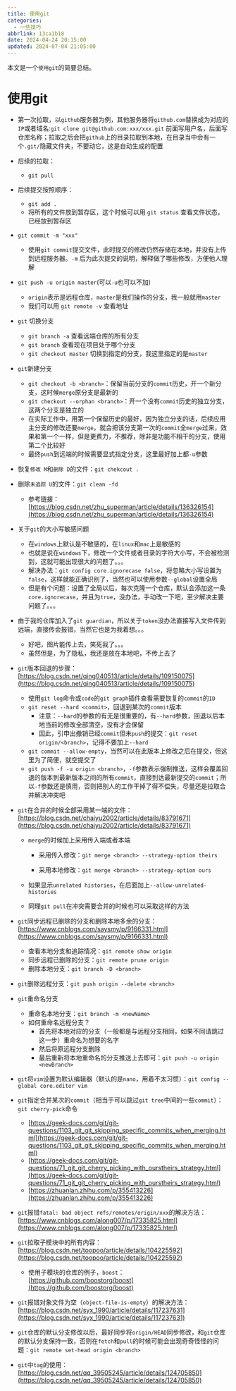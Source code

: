 ```yaml
---
title: 使用git
categories:
  - 一些技巧
abbrlink: 13ca1b18
date: 2024-04-24 20:15:00
updated: 2024-07-04 21:05:00
---
```


<meta name="referrer" content="no-referrer"/>

本文是一个`使用git`的简要总结。

<!-- more -->

# 使用git

- 第一次拉取，以`github`服务器为例，其他服务器将`github.com`替换成为对应的`IP`或者域名:`git clone git@github.com:xxx/xxx.git` 前面写用户名，后面写仓库名称；拉取之后会把`github`上的目录拉取到本地，在目录当中会有一个`.git/`隐藏文件夹，不要动它，这是自动生成的配置

- 后续的拉取：

  - `git pull`

- 后续提交按照顺序：
    - `git add .` 
    - 将所有的文件放到暂存区，这个时候可以用 `git status` 查看文件状态，已经放到暂存区
- `git commit -m "xxx"`

  - 使用`git commit`提交文件，此时提交的修改仍然存储在本地，并没有上传到远程服务器。`-m` 后为此次提交的说明，解释做了哪些修改，方便他人理解

- `git push -u origin master`(可以`-u`也可以不加)

  - `origin`表示是远程仓库，`master`是我们操作的分支，我一般就用`master`
  - 我们可以用 `git remote -v` 查看地址

- `git` 切换分支
  - `git branch -a` 查看远端仓库的所有分支
  - `git branch` 查看现在项目处于哪个分支
  - `git checkout master` 切换到指定的分支，我这里指定的是`master`

- `git`新建分支
    - `git checkout -b <branch>`：保留当前分支的`commit`历史，开一个新分支，这时候`merge`原分支是最新的
    - `git checkout --orphan <branch>`：开一个没有`commit`历史的独立分支，这两个分支是独立的
    - 在实际工作中，用第一个保留历史的最好，因为独立分支的话，后续应用主分支的修改还要`merge`，就会把该分支第一次的`commit`全`merge`过来，效果和第一个一样，但是更费力，不推荐，除非是功能不相干的分支，使用第二个比较好
    - 最终`push`到远端的时候需要显式指定分支，这里最好加上都`-u`参数

- 恢复`修改 M`和`删除 D`的文件：`git chekcout .`
- 删除`未追踪 U`的文件：`git clean -fd`
  - 参考链接：[https://blog.csdn.net/zhu_superman/article/details/136326154](https://blog.csdn.net/zhu_superman/article/details/136326154)

- 关于`git`的大小写敏感问题
  - 在`windows`上默认是不敏感的，在`linux`和`mac`上是敏感的
  - 也就是说在`windows`下，修改一个文件或者目录的字符大小写，不会被检测到，这就可能出现很大的问题了。。。
  - 解决办法：`git config core.ignorecase false`，将忽略大小写设置为`false`，这样就能正确识别了，当然也可以使用参数`--global`设置全局
  - 但是有个问题：设置了全局以后，每次克隆一个仓库，默认会添加这一条`core.ignorecase`，并且为`true`，没办法，手动改一下吧，至少解决主要问题了。。。

- 由于我的仓库加入了`git guardian`，所以关于`token`没办法直接写入文件传到远端，直接传会报错，当然它也是为我着想。。。
  - 好吧，图片能传上去，笑死我了。。。
  - 虽然但是，为了隐私，我还是放在本地吧，不传上去了

- `git`版本回退的步骤：[https://blog.csdn.net/qing040513/article/details/109150075](https://blog.csdn.net/qing040513/article/details/109150075)

  - 使用`git log`命令或`code`的`git graph`插件查看需要恢复的`commit`的`ID`
  - `git reset --hard <commit>`，回退到某次的`commit`版本
    - 注意：`--hard`的参数的有无是很重要的，有`--hard`参数，回退以后本地当前的修改全部清空，没有才会保留
    - 因此，引申出撤销已经`commit`但未`push`的提交：`git reset origin/<branch>`，记得不要加上`--hard`
  - `git commit --allow-empty`，当然可以在此版本上修改之后在提交，但这里为了简便，就空提交了
  - `git push -f -u origin <branch>`，`-f`参数表示强制推送，这样会覆盖回退的版本到最新版本之间的所有`commit`，直接到达最新提交的`commit`；所以`-f`参数还是慎用，否则把别人的工作干掉了得不偿失，尽量还是拉取合并解决冲突吧

- `git`在合并的时候全部采用某一端的文件：[https://blog.csdn.net/chaiyu2002/article/details/83791671](https://blog.csdn.net/chaiyu2002/article/details/83791671)

    - `merge`的时候加上采用传入端或者本端
        - 采用传入修改：`git merge <branch> --strategy-option theirs`
        
        - 采用本地修改：`git merge <branch> --strategy-option ours`
        
    - 如果显示`unrelated histories`，在后面加上`--allow-unrelated-histories`

    - 同理`git pull`在冲突需要合并的时候也可以采取这样的方法

- `git`同步远程已删除的分支和删除本地多余的分支：[https://www.cnblogs.com/saysmy/p/9166331.html](https://www.cnblogs.com/saysmy/p/9166331.html)
    - 查看本地分支和追踪情况：`git remote show origin`
    - 同步远程已删除的分支：`git remote prune origin`
    - 删除本地分支：`git branch -D <branch>`

- `git`删除远程分支：`git push origin --delete <branch>`

- `git`重命名分支

    - 重命名本地分支：`git branch -m <newName>`
    - 如何重命名远程分支？
        - 首先将本地对应的分支（一般都是与远程分支相同，如果不同请跳过这一步）重命名为想要的名字
        - 然后将原远程分支删除
        - 最后重新将本地重命名的分支推送上去即可：`git push -u origin <newBranch>`

- `git`将`vim`设置为默认编辑器（默认的是`nano`，用着不太习惯）：`git config --global core.editor vim`

- `git`指定合并某次的`commit`（相当于可以跳过`git tree`中间的一些`commit`）：`git cherry-pick`命令
    - [https://geek-docs.com/git/git-questions/1103_git_git_skipping_specific_commits_when_merging.html](https://geek-docs.com/git/git-questions/1103_git_git_skipping_specific_commits_when_merging.html)
    - [https://geek-docs.com/git/git-questions/71_git_git_cherry_picking_with_ourstheirs_strategy.html](https://geek-docs.com/git/git-questions/71_git_git_cherry_picking_with_ourstheirs_strategy.html)
    - [https://zhuanlan.zhihu.com/p/355413226](https://zhuanlan.zhihu.com/p/355413226)
- `git`报错`fatal: bad object refs/remotes/origin/xxx`的解决方法：[https://www.cnblogs.com/along007/p/17335825.html](https://www.cnblogs.com/along007/p/17335825.html)
- `git`拉取子模块中的所有内容：[https://blog.csdn.net/toopoo/article/details/104225592](https://blog.csdn.net/toopoo/article/details/104225592)
    - 使用子模块的仓库的例子，`boost`：[https://github.com/boostorg/boost](https://github.com/boostorg/boost)
- `git`报错对象文件为空（`object-file-is-empty`）的解决方法：[https://blog.csdn.net/syx_1990/article/details/117237631](https://blog.csdn.net/syx_1990/article/details/117237631)
- `git`仓库的默认分支修改以后，最好同步将`origin/HEAD`同步修改，和`git`仓库的默认分支保持一致，否则在`fetch`和`pull`的时候可能会出现奇奇怪怪的问题：`git remote set-head origin <branch>`
- `git`中`tag`的使用：[https://blog.csdn.net/qq_39505245/article/details/124705850](https://blog.csdn.net/qq_39505245/article/details/124705850)


